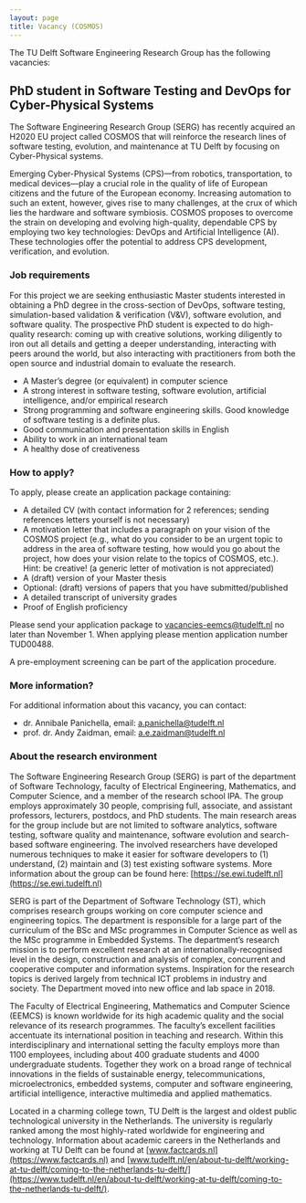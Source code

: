 ```yaml
---
layout: page
title: Vacancy (COSMOS)
---
```


The TU Delft Software Engineering Research Group has the following vacancies: 

## PhD student in Software Testing and DevOps for Cyber-Physical Systems 

The Software Engineering Research Group (SERG) has recently acquired an H2020 EU project called COSMOS that will reinforce the research lines of software testing, evolution, and maintenance at TU Delft by focusing on Cyber-Physical systems.

Emerging Cyber-Physical Systems (CPS)—from robotics, transportation, to medical devices—play a crucial role in the quality of life of European citizens and the future of the European economy. Increasing automation to such an extent, however, gives rise to many challenges, at the crux of which lies the hardware and software symbiosis. COSMOS proposes to overcome the strain on developing and evolving high-quality, dependable CPS by employing two key technologies: DevOps and Artificial Intelligence (AI). These technologies offer the potential to address CPS development, verification, and evolution.

### Job requirements

For this project we are seeking enthusiastic Master students interested in obtaining a PhD degree in the cross-section of DevOps, software testing, simulation-based validation & verification (V&V), software evolution, and software quality. The prospective PhD student is expected to do high-quality research: coming up with creative solutions, working diligently to iron out all details and getting a deeper understanding, interacting with peers around the world, but also interacting with practitioners from both the open source and industrial domain to evaluate the research.

- A Master’s degree (or equivalent) in computer science
- A strong interest in software testing, software evolution, artificial intelligence, and/or empirical research
- Strong programming and software engineering skills. Good knowledge of software testing is a definite plus.
- Good communication and presentation skills in English
- Ability to work in an international team
- A healthy dose of creativeness

### How to apply? 
To apply, please create an application package containing:
- A detailed CV (with contact information for 2 references; sending references letters yourself is not necessary)
- A motivation letter that includes a paragraph on your vision of the COSMOS project (e.g., what do you consider to be an urgent topic to address in the area of software testing, how would you go about the project, how does your vision relate to the topics of COSMOS, etc.). Hint: be creative! (a generic letter of motivation is not appreciated)
- A (draft) version of your Master thesis
- Optional: (draft) versions of papers that you have submitted/published
- A detailed transcript of university grades
- Proof of English proficiency

Please send your application package to vacancies-eemcs@tudelft.nl no later than November 1. When applying please mention application number TUD00488.

A pre-employment screening can be part of the application procedure.


### More information?

For additional information about this vacancy, you can contact:
- dr. Annibale Panichella, email: a.panichella@tudelft.nl
- prof. dr. Andy Zaidman, email: a.e.zaidman@tudelft.nl

### About the research environment

The Software Engineering Research Group (SERG) is part of the department of Software Technology, faculty of Electrical Engineering, Mathematics, and Computer Science, and a member of the research school IPA. The group employs approximately 30 people, comprising full, associate, and assistant professors, lecturers, postdocs, and PhD students. The main research areas for the group include but are not limited to software analytics, software testing, software quality and maintenance, software evolution and search-based software engineering. The involved researchers have developed numerous techniques to make it easier for software developers to (1) understand, (2) maintain and (3) test existing software systems. More information about the group can be found here: [https://se.ewi.tudelft.nl](https://se.ewi.tudelft.nl)

SERG is part of the Department of Software Technology (ST), which comprises research groups working on core computer science and engineering topics. The department is responsible for a large part of the curriculum of the BSc and MSc programmes in Computer Science as well as the MSc programme in Embedded Systems. The department’s research mission is to perform excellent research at an internationally-recognised level in the design, construction and analysis of complex, concurrent and cooperative computer and information systems. Inspiration for the research topics is derived largely from technical ICT problems in industry and society. The Department moved into new office and lab space in 2018.

The Faculty of Electrical Engineering, Mathematics and Computer Science (EEMCS) is known worldwide for its high academic quality and the social relevance of its research programmes. The faculty’s excellent facilities accentuate its international position in teaching and research. Within this interdisciplinary and international setting the faculty employs more than 1100 employees, including about 400 graduate students and 4000 undergraduate students. Together they work on a broad range of technical innovations in the fields of sustainable energy, telecommunications, microelectronics, embedded systems, computer and software engineering, artificial intelligence, interactive multimedia and applied mathematics.

Located in a charming college town, TU Delft is the largest and oldest public technological university in the Netherlands. The university is regularly ranked among the most highly-rated worldwide for engineering and technology. Information about academic careers in the Netherlands and working at TU Delft can be found at [www.factcards.nl](https://www.factcards.nl) and [www.tudelft.nl/en/about-tu-delft/working-at-tu-delft/coming-to-the-netherlands-tu-delft/](https://www.tudelft.nl/en/about-tu-delft/working-at-tu-delft/coming-to-the-netherlands-tu-delft/).
